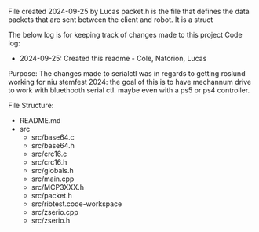 File created 2024-09-25 by Lucas
packet.h  is the file that defines the data packets that are sent between the client and robot. It is a struct

The below log is for keeping track of changes made to this project
Code log:
 - 2024-09-25: Created this readme - Cole, Natorion, Lucas
 
 Purpose: 
 The changes made to serialctl was in regards to getting roslund working for niu stemfest 2024: the goal of this is to have mechannum drive to work with bluethooth serial ctl. maybe even with a ps5 or ps4 controller.


File Structure:
- README.md
- src
	- src/base64.c
	- src/base64.h
	- src/crc16.c
	- src/crc16.h
	- src/globals.h
	- src/main.cpp
	- src/MCP3XXX.h
	- src/packet.h
	- src/ribtest.code-workspace
	- src/zserio.cpp
	- src/zserio.h





